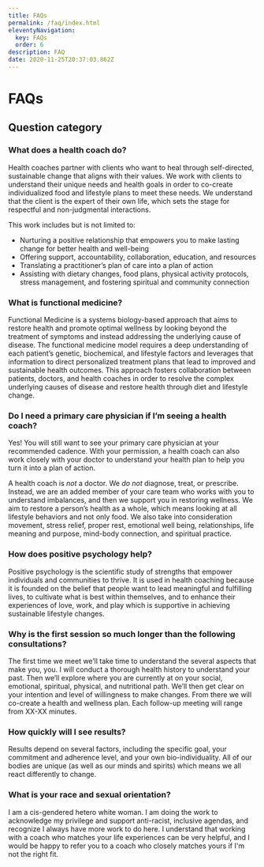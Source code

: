 ```yaml
---
title: FAQs
permalink: /faq/index.html
eleventyNavigation:
  key: FAQs
  order: 6
description: FAQ
date: 2020-11-25T20:37:03.862Z
---
```

# FAQs

## Question category

### What does a health coach do?

Health coaches partner with clients who want to heal through self-directed, sustainable change that aligns with their values. We work with clients to understand their unique needs and health goals in order to co-create individualized food and lifestyle plans to meet these needs. We understand that the client is the expert of their own life, which sets the stage for respectful and non-judgmental interactions.

This work includes but is not limited to:

* Nurturing a positive relationship that empowers you to make lasting change for better health and well-being
* Offering support, accountability, collaboration, education, and resources
* Translating a practitioner’s plan of care into a plan of action
* Assisting with dietary changes, food plans, physical activity protocols, stress management, and fostering spiritual and community connection

### What is functional medicine?

Functional Medicine is a systems biology-based approach that aims to restore health and promote optimal wellness by looking beyond the treatment of symptoms and instead addressing the underlying cause of disease. The functional medicine model requires a deep understanding of each patient’s genetic, biochemical, and lifestyle factors and leverages that information to direct personalized treatment plans that lead to improved and sustainable health outcomes. This approach fosters collaboration between patients, doctors, and health coaches in order to resolve the complex underlying causes of disease and restore health through diet and lifestyle change.

### Do I need a primary care physician if I’m seeing a health coach?

Yes! You will still want to see your primary care physician at your recommended cadence. With your permission, a health coach can also work closely with your doctor to understand your health plan to help you turn it into a plan of action.

A health coach is *not* a doctor. We *do not* diagnose, treat, or prescribe. Instead, we are an added member of your care team who works with you to understand imbalances, and then we support you in restoring wellness. We aim to restore a person’s health as a whole, which means looking at all lifestyle behaviors and not only food. We also take into consideration movement, stress relief, proper rest, emotional well being, relationships, life meaning and purpose, mind-body connection, and spiritual practice. 

### How does positive psychology help?

Positive psychology is the scientific study of strengths that empower individuals and communities to thrive. It is used in health coaching because it is founded on the belief that people want to lead meaningful and fulfilling lives, to cultivate what is best within themselves, and to enhance their experiences of love, work, and play which is supportive in achieving sustainable lifestyle changes.

### **Why is the first session so much longer than the following consultations?**

The first time we meet we’ll take time to understand the several aspects that make you, you. I will conduct a thorough health history to understand your past. Then we’ll explore where you are currently at on your social, emotional, spiritual, physical, and nutritional path. We’ll then get clear on your intention and level of willingness to make changes. From there we will co-create a health and wellness plan. Each follow-up meeting will range from XX-XX minutes. 

### How quickly will I see results?

Results depend on several factors, including the specific goal, your commitment and adherence level, and your own bio-individuality. All of our bodies are unique (as well as our minds and spirits) which means we all react differently to change. 

### What is your race and sexual orientation?

I am a cis-gendered hetero white woman. I am doing the work to acknowledge my privilege and support anti-racist, inclusive agendas, and recognize I always have more work to do here. I understand that working with a coach who matches your life experiences can be very helpful, and I would be happy to refer you to a coach who closely matches yours if I'm not the right fit.